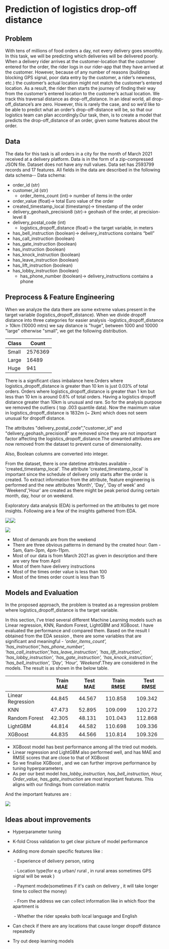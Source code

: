# Prediction of logistics drop-off distance

## Problem

With tens of millions of food orders a day, not every delivery goes smoothly. In this task, we will be predicting which deliveries will be delivered poorly. When a delivery rider arrives at the customer-location that the customer entered for the order, the rider logs in our rider-app that they have arrived at the customer. However, because of any number of reasons (buildings blocking GPS signal, poor data entry by the customer, a rider’s newness, etc.) the customer’s actual location might not match the customer’s entered location. As a result, the rider then starts the journey of finding their way from the customer’s entered location to the customer’s actual location. We track this traversal distance as drop-off_distance. In an ideal world, all drop-off_distance’s are zero. However, this is rarely the case, and so we’d like to be able to predict what an order’s drop-off-distance will be, so that our logistics team can plan accordingly.Our task, then, is to create a model that predicts the drop-off_distance of an order, given some features about the order.

## Data

The data for this task is all orders in a city for the month of March 2021 received at a delivery platform. Data is in the form of a zip-compressed JSON file. Dataset does not have any null values. Data set has 2593799 records and 17 features. All fields in the data are described in the following data schema--
Data schema:

- order_id (str)
- customer_id (str)
  - order_items_count (int)→ number of items in the order
- order_value (float)→ total Euro value of the order
- created_timestamp_local (timestamp)→ timestamp of the order
- delivery_geohash_precision8 (str)→ geohash of the order, at precision-level 8
- delivery_postal_code (int)
  - logistics_dropoff_distance (float)→ the target variable, in meters
- has_bell_instruction (boolean)→ delivery_instructions contains “bell”
- has_call_instruction (boolean)
- has_gate_instruction (boolean)
- has_instruction (boolean)
- has_knock_instruction (boolean)
- has_leave_instruction (boolean)
- has_lift_instruction (boolean)
- has_lobby_instruction (boolean)
  - has_phone_number (boolean)→ delivery_instructions contains a phone 

## Preprocess & Feature Engineering

When we analyze the data there are some extreme values present in the target variable (logistics_dropoff_distance). When we divide dropoff distance into three categories for easier analysis -logistics_dropoff_distance > 10km (10000 mtrs) we say distance is "huge", between 1000 and 10000 "large" otherwise "small", we get the following distribution.

| Class | Count   |
| ----- | ------- |
| Small | 2576369 |
| Large | 16489   |
| Huge  | 941     |

There is a significant class imbalance here.Orders where logistics_dropoff_distance is greater than 10 km is just 0.03% of total orders. Orders where logistics_dropoff_distance is greater than 1 km but less than 10 km is around 0.6% of total orders. Having a logistics dropoff distance greater than 10km is unusual and rare. So for the analysis purpose we  removed the outliers ( top .003 quantile data). Now the maximum value in logistics_dropoff_distance is 1832m (~ 2km) which does not seem unusual for dropoff distance.

The attributes "delivery_postal_code","customer_id"  and "delivery_geohash_precision8"  are removed since they are not important factor affecting the logistics_dropoff_distance.The unwanted attributes are now removed from the dataset to prevent curse of dimensionality.

Also, Boolean columns are converted into integer.

From the dataset, there is one datetime attributes available - 'created_timestamp_local'. The attribute 'created_timestamp_local' is important since the schedule of delivery only starts after the order is created. To extract information from the attribute,  feature engineering is performed and the new attributes 'Month', 'Day', 'Day of week' and 'Weekend','Hour' are created as there might be peak period during certain month, day, hour or on weekend.

Exploratory data analysis (EDA) is performed on the attributes to get more insights. Following are a few of the insights gathered from EDA.

![](README.assets/hr.png)![](README.assets/day.png)

![](README.assets/has_ins.png)



- Most of demands are from the weekend
- There are three obvious patterns in demand by the created hour: 0am - 5am, 6am-3pm, 4pm-11pm.
- Most of our data is from March 2021 as given in description and there are very few from April
- Most of them have delivery instructions
- Most of the times order value is less than 100
- Most of the times order count is less than 15



## Models and Evaluation

In the proposed approach, the problem is treated as a regression problem where logistics_dropoff_distance is the target variable.

In this section, I’ve tried several different Machine Learning models such as Linear regression, KNN, Random Forest, LightGBM and XGBoost. I have evaluated the performance and compared them. Based on the result I obtained from the EDA session , there are some variables that are significant and meaningful - *'order_items_count', 'has_instruction','has_phone_number', 'has_call_instruction','has_leave_instruction', 'has_lift_instruction', 'has_lobby_instruction', 'has_gate_instruction', 'has_knock_instruction', 'has_bell_instruction', 'Day', 'Hour', 'Weekend*'.They are considered in the models. The result is as shown in the below table.

|                   | Train MAE | Test MAE | Train RMSE | Test RMSE |
| ----------------- | --------- | -------- | ---------- | --------- |
| Linear Regression | 44.845    | 44.567   | 110.858    | 109.342   |
| KNN               | 47.473    | 52.895   | 109.099    | 120.272   |
| Random Forest     | 42.305    | 48.131   | 101.043    | 112.868   |
| LightGBM          | 44.814    | 44.582   | 110.698    | 109.336   |
| XGBoost           | 44.835    | 44.566   | 110.814    | 109.326   |



- XGBoost model has best performance among all the tried out models.
- Linear regression and LightGBM also performed well, and has MAE and RMSE scores that are close to that of XGBoost
- So we finalise XGBoost , and we can further improve performance by tuning hyperparameters
- As per our best model *has_lobby_instruction, has_bell_instruction, Hour, Order_value, has_gate_instruction* are most important features. This aligns with our findings from correlation matrix

And the important features are :

![](README.assets/feat.png)

## Ideas about improvements

- Hyperparameter tuning

- K-fold Cross validation to get clear picture of model performance

- Adding more domain specific features like :

  ​	- Experience of delivery person, rating

  ​	- Location type(for e.g urban/ rural , in rural areas sometimes GPS signal will be weak )

  ​	- Payment mode(sometimes if it's cash on delivery , it will take longer time to collect the money)

  ​	- From the address we can collect information like in which floor the apartment is

  ​	- Whether the rider speaks both local language and English 

- Can check if there are any locations that cause longer dropoff distance repeatedly

- Try out deep learning models
